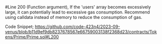 #Line 200 (Function argument), If the 'users' array becomes excessively large, it can potentially lead to excessive gas consumption. Recommend using calldata instead of memory to reduce the consumption of gas.


Code Snippet;
https://github.com/code-423n4/2023-09-venus/blob/b11d9ef9db8237678567e66759003138f2368d23/contracts/Tokens/Prime/Prime.sol#L200